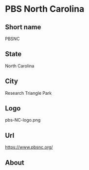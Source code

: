 # PBS North Carolina

## Short name

PBSNC

## State

North Carolina

## City

Research Triangle Park

## Logo

pbs-NC-logo.png

## Url

https://www.pbsnc.org/

## About
